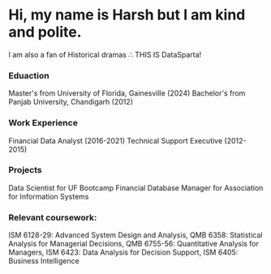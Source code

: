 # Hi, my name is Harsh but I am kind and polite. 
I am also a fan of Historical dramas
∴ THIS IS DataSparta!

### Eduaction
Master's from University of Florida, Gainesville (2024)
Bachelor's from Panjab University, Chandigarh (2012)

### Work Experience
Financial Data Analyst (2016-2021)
Technical Support Executive (2012-2015)

### Projects
Data Scientist for UF Bootcamp
Financial Database Manager for Association for Information Systems

### Relevant coursework: 
ISM 6128-29:   Advanced System Design and Analysis,
QMB 6358:      Statistical Analysis for Managerial Decisions, 
QMB 6755-56: 	 Quantitative Analysis for Managers, 
ISM 6423: 		   Data Analysis for Decision Support, 
ISM 6405: 		   Business Intelligence


 
